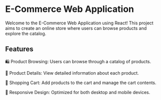 

# E-Commerce Web Application


Welcome to the E-Commerce Web Application using React! This project aims to create an online store where users can browse products and explore the catalog. 

## Features

🛍️ Product Browsing: Users can browse through a catalog of products.

📄 Product Details: View detailed information about each product.

🛒 Shopping Cart: Add products to the cart and manage the cart contents.

📱 Responsive Design: Optimized for both desktop and mobile devices.

